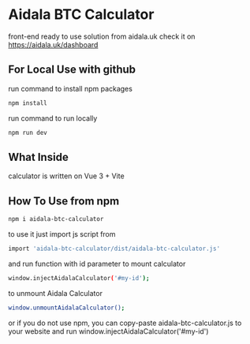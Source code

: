# Aidala BTC Calculator

front-end ready to use solution from aidala.uk
check it on https://aidala.uk/dashboard


## For Local Use with github
run command to install npm packages
```bash
npm install
```

run command to run locally
```bash
npm run dev
```

## What Inside
calculator is written on Vue 3 + Vite

## How To Use from npm
```bash
npm i aidala-btc-calculator
```
to use it just import js script from

```bash
import 'aidala-btc-calculator/dist/aidala-btc-calculator.js'
```

and run function with id parameter to mount calculator

```bash
window.injectAidalaCalculator('#my-id');
```

to unmount Aidala Calculator
```bash
window.unmountAidalaCalculator();
```

or if you do not use npm, you can copy-paste aidala-btc-calculator.js to your website and run window.injectAidalaCalculator('#my-id')
